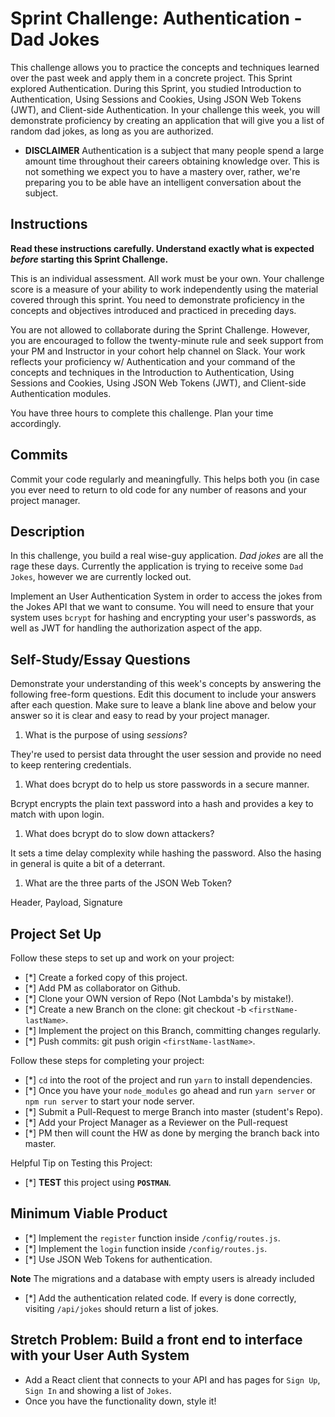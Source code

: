 # Sprint Challenge: Authentication - Dad Jokes

This challenge allows you to practice the concepts and techniques learned over the past week and apply them in a concrete project. This Sprint explored Authentication. During this Sprint, you studied Introduction to Authentication, Using Sessions and Cookies, Using JSON Web Tokens (JWT), and Client-side Authentication. In your challenge this week, you will demonstrate proficiency by creating an application that will give you a list of random dad jokes, as long as you are authorized.

- **DISCLAIMER** Authentication is a subject that many people spend a large amount time throughout their careers obtaining knowledge over. This is not something we expect you to have a mastery over, rather, we're preparing you to be able have an intelligent conversation about the subject.

## Instructions

**Read these instructions carefully. Understand exactly what is expected _before_ starting this Sprint Challenge.**

This is an individual assessment. All work must be your own. Your challenge score is a measure of your ability to work independently using the material covered through this sprint. You need to demonstrate proficiency in the concepts and objectives introduced and practiced in preceding days.

You are not allowed to collaborate during the Sprint Challenge. However, you are encouraged to follow the twenty-minute rule and seek support from your PM and Instructor in your cohort help channel on Slack. Your work reflects your proficiency w/ Authentication and your command of the concepts and techniques in the Introduction to Authentication, Using Sessions and Cookies, Using JSON Web Tokens (JWT), and Client-side Authentication modules.

You have three hours to complete this challenge. Plan your time accordingly.

## Commits

Commit your code regularly and meaningfully. This helps both you (in case you ever need to return to old code for any number of reasons and your project manager.

## Description

In this challenge, you build a real wise-guy application. _Dad jokes_ are all the rage these days. Currently the application is trying to receive some `Dad Jokes`, however we are currently locked out.

Implement an User Authentication System in order to access the jokes from the Jokes API that we want to consume. You will need to ensure that your system uses `bcrypt` for hashing and encrypting your user's passwords, as well as JWT for handling the authorization aspect of the app.

## Self-Study/Essay Questions

Demonstrate your understanding of this week's concepts by answering the following free-form questions. Edit this document to include your answers after each question. Make sure to leave a blank line above and below your answer so it is clear and easy to read by your project manager.

1. What is the purpose of using _sessions_?

They're used to persist data throught the user session and provide no need to keep rentering credentials.

1. What does bcrypt do to help us store passwords in a secure manner.

Bcrypt encrypts the plain text password into a hash and provides a key to match with upon login.

1. What does bcrypt do to slow down attackers?

It sets a time delay complexity while hashing the password.  Also the hasing in general is quite a bit of a deterrant.  

1. What are the three parts of the JSON Web Token?

Header, Payload, Signature


## Project Set Up

Follow these steps to set up and work on your project:

- [*] Create a forked copy of this project.
- [*] Add PM as collaborator on Github.
- [*] Clone your OWN version of Repo (Not Lambda's by mistake!).
- [*] Create a new Branch on the clone: git checkout -b `<firstName-lastName>`.
- [*] Implement the project on this Branch, committing changes regularly.
- [*] Push commits: git push origin `<firstName-lastName>`.

Follow these steps for completing your project:

- [*] `cd` into the root of the project and run `yarn` to install dependencies.
- [*] Once you have your `node_modules` go ahead and run `yarn server` or `npm run server` to start your node server.
- [*] Submit a Pull-Request to merge <firstName-lastName> Branch into master (student's  Repo).
- [*] Add your Project Manager as a Reviewer on the Pull-request
- [*] PM then will count the HW as done by  merging the branch back into master.

Helpful Tip on Testing this Project:

- [*] **TEST** this project using **`POSTMAN`**.

## Minimum Viable Product

- [*] Implement the `register` function inside `/config/routes.js`.
- [*] Implement the `login` function inside `/config/routes.js`.
- [*] Use JSON Web Tokens for authentication.

**Note** The migrations and a database with empty users is already included

- [*] Add the authentication related code. If every is done correctly, visiting `/api/jokes` should return a list of jokes.

## Stretch Problem: Build a front end to interface with your User Auth System

- Add a React client that connects to your API and has pages for `Sign Up`, `Sign In` and showing a list of `Jokes`.
- Once you have the functionality down, style it!
